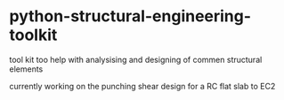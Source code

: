 # python-structural-engineering-toolkit

tool kit too help with analysising and designing of commen structural elements

currently working on the punching shear design for a RC flat slab to EC2
